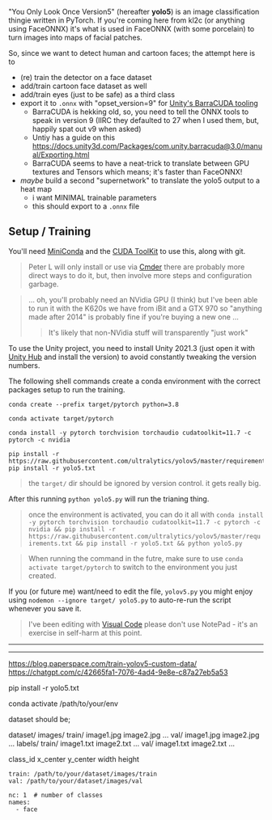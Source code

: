 
"You Only Look Once Version5" (hereafter **yolo5**) is an image classification thingie written in PyTorch.
If you're coming here from kl2c (or anything using FaceONNX) it's what is used in FaceONNX (with some porcelain) to turn images into maps of facial patches.

So, since we want to detect human and cartoon faces; the attempt here is to
- (re) train the detector on a face dataset
- add/train cartoon face dataset as well
- add/train eyes (just to be safe) as a third class
- export it to `.onnx` with "opset_version=9" for [Unity's BarraCUDA tooling](https://docs.unity3d.com/Packages/com.unity.barracuda@3.0/manual/index.html)
    - BarraCUDA is hekking old, so, you need to tell the ONNX tools to speak in version 9 (IIRC they defaulted to 27 when I used them, but, happily spat out v9 when asked)
    - Untiy has a guide on this https://docs.unity3d.com/Packages/com.unity.barracuda@3.0/manual/Exporting.html
    - BarraCUDA seems to have a neat-trick to translate between GPU textures and Tensors which means; it's faster than FaceONNX!
- *maybe* build a second "supernetwork" to translate the yolo5 output to a heat map
    - i want MINIMAL trainable parameters
    - this should export to a `.onnx` file


## Setup / Training

You'll need [MiniConda](https://docs.anaconda.com/miniconda/miniconda-install/) and the [CUDA ToolKit](https://developer.nvidia.com/cuda-downloads?target_os=Windows&target_arch=x86_64&target_version=10&target_type=exe_network) to use this, along with git.

> Peter L will only install or use via [Cmder](https://cmder.app/) there are probably more direct ways to do it, but, then involve more steps and configuration garbage.

> ... oh, you'll probably need an NVidia GPU (I think) but I've been able to run it with the K620s we have from iBit and a GTX 970 so "anything made after 2014" is probably fine if you're buying a new one ...
> > It's likely that non-NVidia stuff will transparently "just work" 

To use the Unity project, you need to install Unity 2021.3 (just open it with [Unity Hub]() and install the version) to avoid constantly tweaking the version numbers.

The following shell commands create a conda environment with the correct packages setup to run the training.


```
conda create --prefix target/pytorch python=3.8

conda activate target/pytorch

conda install -y pytorch torchvision torchaudio cudatoolkit=11.7 -c pytorch -c nvidia

pip install -r https://raw.githubusercontent.com/ultralytics/yolov5/master/requirements.txt
pip install -r yolo5.txt
```

> the `target/` dir should be ignored by version control.  it gets really big. 

After this running `python yolo5.py` will run the trianing thing.

> once the environment is activated, you can do it all with `conda install -y pytorch torchvision torchaudio cudatoolkit=11.7 -c pytorch -c nvidia && pip install -r https://raw.githubusercontent.com/ultralytics/yolov5/master/requirements.txt && pip install -r yolo5.txt && python yolo5.py`

> When running the command in the futre, make sure to use `conda activate target/pytorch` to switch to the environment you just created.

If you (or future me) want/need to edit the file, `yolov5.py` you might enjoy using `nodemon --ignore target/ yolo5.py` to auto-re-run the script whenever you save it.

> I've been editing with [Visual Code](https://code.visualstudio.com/) please don't use NotePad - it's an exercise in self-harm at this point.



----





----



https://blog.paperspace.com/train-yolov5-custom-data/
https://chatgpt.com/c/42665fa1-7076-4ad4-9e8e-c87a27eb5a53



pip install -r yolo5.txt



conda activate /path/to/your/env



dataset should be;

dataset/
    images/
        train/
            image1.jpg
            image2.jpg
            ...
        val/
            image1.jpg
            image2.jpg
            ...
    labels/
        train/
            image1.txt
            image2.txt
            ...
        val/
            image1.txt
            image2.txt
            ...


class_id x_center y_center width height


```
train: /path/to/your/dataset/images/train
val: /path/to/your/dataset/images/val

nc: 1  # number of classes
names:
  - face

```


